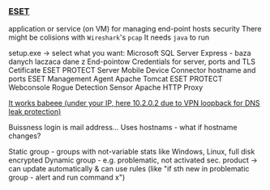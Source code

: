 ### [ESET](https://www.eset.com/pl/business/download/eset-protect/#all-in-one)
application or service (on VM) for managing end-point hosts security
There might be colisions with `Wireshark`'s `pcap`
It needs `java` to run

setup.exe -> select what you want:
	Microsoft SQL Server Express - baza danych laczaca dane z End-pointow
		Credentials for server, ports and TLS Cetificate
	ESET PROTECT Server
	Mobile Device Connector
		hostname and ports
	ESET Management Agent
	Apache Tomcat
	ESET PROTECT Webconsole
	Rogue Detection Sensor
	Apache HTTP Proxy

[It works babeee (under your IP, here 10.2.0.2 due to VPN loopback for DNS leak protection)](https://10.2.0.2/era)

Buissness login is mail address...
Uses hostnams - what if hostname changes?

Static group - groups with not-variable stats like Windows, Linux, full disk encrypted
Dynamic group - e.g. problematic, not activated sec. product -> can update automatically & can use rules (like "if sth new in problematic group - alert and run command x")